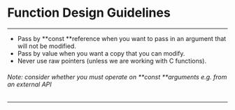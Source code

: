 # Function Design Guidelines

---

* Pass by **const **reference when you want to pass in an argument that will not be modified.
* Pass by value when you want a copy that you can modify.
* Never use raw pointers \(unless we are working with C functions\).

###### Note: consider whether you must operate on **const **arguments e.g. from an external API

---



